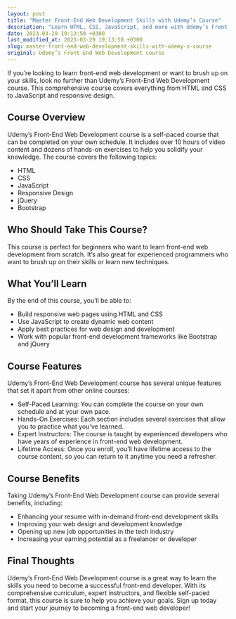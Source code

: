 ```yaml
---
layout: post
title: "Master Front-End Web Development Skills with Udemy’s Course"
description: "Learn HTML, CSS, JavaScript, and more with Udemy’s Front-End Web Development course. This course is perfect for beginners and experienced programmers alike."
date: 2023-03-29 19:13:50 +0300
last_modified_at: 2023-03-29 19:13:50 +0300
slug: master-front-end-web-development-skills-with-udemy-s-course
original: Udemy’s Front-End Web Development course
---
```

If you’re looking to learn front-end web development or want to brush up on your skills, look no further than Udemy’s Front-End Web Development course. This comprehensive course covers everything from HTML and CSS to JavaScript and responsive design.

## Course Overview

Udemy’s Front-End Web Development course is a self-paced course that can be completed on your own schedule. It includes over 10 hours of video content and dozens of hands-on exercises to help you solidify your knowledge. The course covers the following topics:

- HTML
- CSS
- JavaScript
- Responsive Design
- jQuery
- Bootstrap

## Who Should Take This Course?

This course is perfect for beginners who want to learn front-end web development from scratch. It’s also great for experienced programmers who want to brush up on their skills or learn new techniques. 

## What You’ll Learn

By the end of this course, you’ll be able to:

- Build responsive web pages using HTML and CSS
- Use JavaScript to create dynamic web content
- Apply best practices for web design and development
- Work with popular front-end development frameworks like Bootstrap and jQuery

## Course Features

Udemy’s Front-End Web Development course has several unique features that set it apart from other online courses:

- Self-Paced Learning: You can complete the course on your own schedule and at your own pace.
- Hands-On Exercises: Each section includes several exercises that allow you to practice what you’ve learned.
- Expert Instructors: The course is taught by experienced developers who have years of experience in front-end web development.
- Lifetime Access: Once you enroll, you’ll have lifetime access to the course content, so you can return to it anytime you need a refresher.

## Course Benefits

Taking Udemy’s Front-End Web Development course can provide several benefits, including:

- Enhancing your resume with in-demand front-end development skills
- Improving your web design and development knowledge
- Opening up new job opportunities in the tech industry
- Increasing your earning potential as a freelancer or developer

## Final Thoughts

Udemy’s Front-End Web Development course is a great way to learn the skills you need to become a successful front-end developer. With its comprehensive curriculum, expert instructors, and flexible self-paced format, this course is sure to help you achieve your goals. Sign up today and start your journey to becoming a front-end web developer!